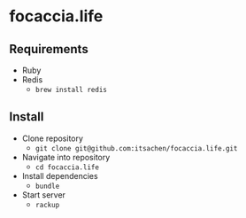# focaccia.life

## Requirements
- Ruby
- Redis
  - `brew install redis`
  
## Install
- Clone repository
  - `git clone git@github.com:itsachen/focaccia.life.git`
- Navigate into repository
  - `cd focaccia.life`
- Install dependencies
  - `bundle`
- Start server
  - `rackup`
